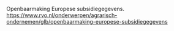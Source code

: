 Openbaarmaking Europese subsidiegegevens. https://www.rvo.nl/onderwerpen/agrarisch-ondernemen/glb/openbaarmaking-europese-subsidiegegevens